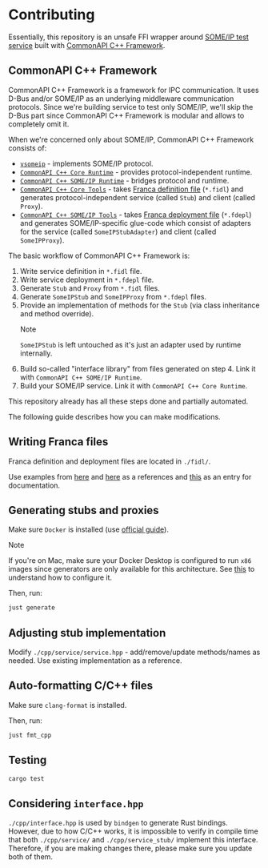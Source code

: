 # Contributing

Essentially, this repository is an unsafe FFI wrapper around [SOME/IP test service](./cpp/service/) built with [CommonAPI C++ Framework][capicxx-framework].

## CommonAPI C++ Framework

CommonAPI C++ Framework is a framework for IPC communication.
It uses D-Bus and/or SOME/IP as an underlying middleware communication protocols.
Since we're building service to test only SOME/IP, we'll skip the D-Bus part since CommonAPI C++ Framework is modular and allows to completely omit it.

When we're concerned only about SOME/IP, CommonAPI C++ Framework consists of:

- [`vsomeip`][vsomeip] - implements SOME/IP protocol.
- [`CommonAPI C++ Core Runtime`][capicxx-core-runtime] - provides protocol-independent runtime.
- [`CommonAPI C++ SOME/IP Runtime`][capicxx-someip-runtime] - bridges protocol and runtime.
- [`CommonAPI C++ Core Tools`][capicxx-core-tools] - takes [Franca definition file][franca-idl] (`*.fidl`) and generates protocol-independent service (called `Stub`) and client (called `Proxy`).
- [`CommonAPI C++ SOME/IP Tools`][capicxx-someip-tools] - takes [Franca deployment file][franca-depl-reference] (`*.fdepl`) and generates SOME/IP-specific glue-code which consist of adapters for the service (called `SomeIPStubAdapter`) and client (called `SomeIPProxy`).

The basic workflow of CommonAPI C++ Framework is:

1. Write service definition in `*.fidl` file.
2. Write service deployment in `*.fdepl` file.
3. Generate `Stub` and `Proxy` from `*.fidl` files.
4. Generate `SomeIPStub` and `SomeIPProxy` from `*.fdepl` files.
5. Provide an implementation of methods for the `Stub` (via class inheritance and method override).
   > [!NOTE]
   > `SomeIPStub` is left untouched as it's just an adapter used by runtime internally.
6. Build so-called "interface library" from files generated on step 4. Link it with `CommonAPI C++ SOME/IP Runtime`.
7. Build your SOME/IP service. Link it with `CommonAPI C++ Core Runtime`.

This repository already has all these steps done and partially automated.

The following guide describes how you can make modifications.

## Writing Franca files

Franca definition and deployment files are located in `./fidl/`.

Use examples from [here][franca-examples-internal] and [here][franca-examples-external] as a references and [this][franca-reference] as an entry for documentation.

## Generating stubs and proxies

Make sure `Docker` is installed (use [official guide](https://docs.docker.com/engine/install/)).

> [!NOTE]
> If you're on Mac, make sure your Docker Desktop is configured to run `x86` images since generators are only available for this architecture.
> See [this](https://docs.docker.com/desktop/features/vmm/) to understand how to configure it.

Then, run:

```sh
just generate
```

## Adjusting stub implementation

Modify `./cpp/service/service.hpp` - add/remove/update methods/names as needed.
Use existing implementation as a reference.

## Auto-formatting C/C++ files

Make sure `clang-format` is installed.

Then, run:

```sh
just fmt_cpp
```

## Testing

```sh
cargo test
```

## Considering `interface.hpp`

`./cpp/interface.hpp` is used by `bindgen` to generate Rust bindings.
However, due to how C/C++ works, it is impossible to verify in compile time that both `./cpp/service/` and `./cpp/service_stub/` implement this interface.
Therefore, if you are making changes there, please make sure you update both of them.

[capicxx-framework]: https://covesa.github.io/capicxx-core-tools/
[vsomeip]: https://github.com/COVESA/vsomeip
[capicxx-core-runtime]: https://github.com/COVESA/capicxx-core-runtime
[capicxx-someip-runtime]: https://github.com/COVESA/capicxx-someip-runtime
[capicxx-core-tools]: https://github.com/COVESA/capicxx-core-tools
[capicxx-someip-tools]: https://github.com/COVESA/capicxx-someip-tools
[capicxx-core-tools-release]: https://github.com/COVESA/capicxx-core-tools/releases/tag/3.2.15
[capicxx-someip-tools-release]: https://github.com/COVESA/capicxx-someip-tools/releases/tag/3.2.15
[franca-idl]: https://github.com/franca/franca/
[franca-examples-internal]: https://github.com/veecle/franca/tree/main/examples
[franca-examples-external]: https://github.com/COVESA/capicxx-someip-tools/tree/master/test/fidl
[franca-reference]: https://github.com/bmwcarit/joynr/blob/master/wiki/franca.md
[franca-depl-reference]: https://github.com/COVESA/capicxx-core-tools/blob/master/org.genivi.commonapi.core/deployment/CommonAPI_deployment_spec.fdepl
[incus-getting-started]: https://github.com/veecle/infrastructure/blob/main/docs/virtualization.md
